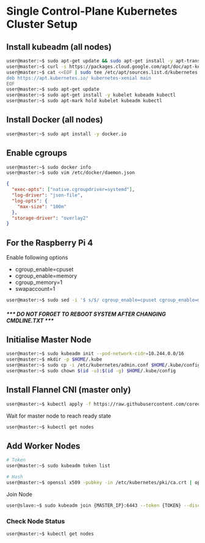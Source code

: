 # Single Control-Plane Kubernetes Cluster Setup


## Install kubeadm (all nodes)
```bash
user@master:~$ sudo apt-get update && sudo apt-get install -y apt-transport-https curl
user@master:~$ curl -s https://packages.cloud.google.com/apt/doc/apt-key.gpg | sudo apt-key add -
user@master:~$ cat <<EOF | sudo tee /etc/apt/sources.list.d/kubernetes.list
deb https://apt.kubernetes.io/ kubernetes-xenial main
EOF
user@master:~$ sudo apt-get update
user@master:~$ sudo apt-get install -y kubelet kubeadm kubectl
user@master:~$ sudo apt-mark hold kubelet kubeadm kubectl
```
## Install Docker (all nodes)
```bash
user@master:~$ sudo apt install -y docker.io
```

## Enable cgroups
```bash
user@master:~$ sudo docker info
user@master:~$ sudo vim /etc/docker/daemon.json
```
```json
{
  "exec-opts": ["native.cgroupdriver=systemd"],
  "log-driver": "json-file",
  "log-opts": {
    "max-size": "100m"
  },
  "storage-driver": "overlay2"
}
```

## For the Raspberry Pi 4

Enable following options
* cgroup_enable=cpuset
* cgroup_enable=memory
* cgroup_memory=1
* swapaccount=1

```bash
user@master:~$ sudo sed -i '$ s/$/ cgroup_enable=cpuset cgroup_enable=memory cgroup_memory=1 swapaccount=1/' /boot/firmware/cmdline.txt
```
##### *** DO NOT FORGET TO REBOOT SYSTEM AFTER CHANGING CMDLINE.TXT ***


## Initialise Master Node

```bash
user@master:~$ sudo kubeadm init --pod-network-cidr=10.244.0.0/16
user@master:~$ mkdir -p $HOME/.kube
user@master:~$ sudo cp -i /etc/kubernetes/admin.conf $HOME/.kube/config
user@master:~$ sudo chown $(id -u):$(id -g) $HOME/.kube/config
```

## Install Flannel CNI (master only)

```bash
user@master:~$ kubectl apply -f https://raw.githubusercontent.com/coreos/flannel/master/Documentation/kube-flannel.yml
```
Wait for master node to reach ready state
```bash
user@master:~$ kubectl get nodes
```

## Add Worker Nodes


```bash
# Token
user@master:~$ sudo kubeadm token list
```
```bash
# Hash
user@master:~$ openssl x509 -pubkey -in /etc/kubernetes/pki/ca.crt | openssl rsa -pubin -outform der 2>/dev/null | openssl dgst -sha256 -hex | sed 's/^.* //'
```
Join Node
```bash
user@slave:~$ sudo kubeadm join {MASTER_IP}:6443 --token {TOKEN} --discovery-token-ca-cert-hash sha256:{HASH}
```

### Check Node Status
```bash
user@master:~$ kubectl get nodes
```